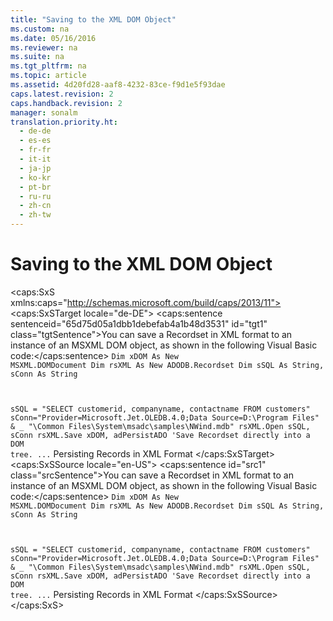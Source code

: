 ```yaml
---
title: "Saving to the XML DOM Object"
ms.custom: na
ms.date: 05/16/2016
ms.reviewer: na
ms.suite: na
ms.tgt_pltfrm: na
ms.topic: article
ms.assetid: 4d20fd28-aaf8-4232-83ce-f9d1e5f93dae
caps.latest.revision: 2
caps.handback.revision: 2
manager: sonalm
translation.priority.ht: 
  - de-de
  - es-es
  - fr-fr
  - it-it
  - ja-jp
  - ko-kr
  - pt-br
  - ru-ru
  - zh-cn
  - zh-tw
---
```

# Saving to the XML DOM Object
<?xml version="1.0" encoding="utf-8"?>
<caps:SxS xmlns:caps="http://schemas.microsoft.com/build/caps/2013/11">
  <caps:SxSTarget locale="de-DE">
    <developerConceptualDocument xsi:schemaLocation="http://ddue.schemas.microsoft.com/authoring/2003/5 http://dduestorage.blob.core.windows.net/ddueschema/developer.xsd" xmlns="http://ddue.schemas.microsoft.com/authoring/2003/5" xmlns:xlink="http://www.w3.org/1999/xlink" xmlns:xsi="http://www.w3.org/2001/XMLSchema-instance">
      <introduction>
        <para>
          <caps:sentence sentenceid="65d75d05a1dbb1debefab4a1b48d3531" id="tgt1" class="tgtSentence">You can save a Recordset in XML format to an instance of an MSXML DOM object, as shown in the following Visual Basic code:</caps:sentence>
        </para>
        <code>Dim xDOM As New MSXML.DOMDocument
Dim rsXML As New ADODB.Recordset
Dim sSQL As String, sConn As String
    
sSQL = "SELECT customerid, companyname, contactname FROM customers"
sConn="Provider=Microsoft.Jet.OLEDB.4.0;Data Source=D:\Program Files" &amp; _
        "\Common Files\System\msadc\samples\NWind.mdb"
rsXML.Open sSQL, sConn
rsXML.Save xDOM, adPersistADO   'Save Recordset directly into a DOM tree.
...</code>
      </introduction>
      <relatedTopics>
        <link xlink:href="f3113ec4-ae31-428f-89c6-bc1024f128ea">Persisting Records in XML Format</link>
      </relatedTopics>
    </developerConceptualDocument>
  </caps:SxSTarget>
  <caps:SxSSource locale="en-US">
    <developerConceptualDocument xsi:schemaLocation="http://ddue.schemas.microsoft.com/authoring/2003/5 http://dduestorage.blob.core.windows.net/ddueschema/developer.xsd" xmlns="http://ddue.schemas.microsoft.com/authoring/2003/5" xmlns:xlink="http://www.w3.org/1999/xlink" xmlns:xsi="http://www.w3.org/2001/XMLSchema-instance">
      <introduction>
        <para>
          <caps:sentence id="src1" class="srcSentence">You can save a Recordset in XML format to an instance of an MSXML DOM object, as shown in the following Visual Basic code:</caps:sentence>
        </para>
        <code>Dim xDOM As New MSXML.DOMDocument
Dim rsXML As New ADODB.Recordset
Dim sSQL As String, sConn As String
    
sSQL = "SELECT customerid, companyname, contactname FROM customers"
sConn="Provider=Microsoft.Jet.OLEDB.4.0;Data Source=D:\Program Files" &amp; _
        "\Common Files\System\msadc\samples\NWind.mdb"
rsXML.Open sSQL, sConn
rsXML.Save xDOM, adPersistADO   'Save Recordset directly into a DOM tree.
...</code>
      </introduction>
      <relatedTopics>
        <link xlink:href="f3113ec4-ae31-428f-89c6-bc1024f128ea">Persisting Records in XML Format</link>
      </relatedTopics>
    </developerConceptualDocument>
  </caps:SxSSource>
</caps:SxS>